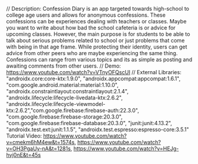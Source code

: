// Description: Confession Diary is an app targeted towards high-school to college age users and allows for anonymous confessions. These confessions can be experiences dealing with teachers or classes. Maybe you want to write about how bad the school cafeteria is or advice for upcoming classes. However, the main purpose is for students to be able to talk about serious problems related to school or just problems that come with being in that age frame. While protecting their identity, users can get advice from other peers who are maybe experiencing the same thing. Confessions can range from various topics and its as simple as posting and awaiting comments from other users.
// Demo: https://www.youtube.com/watch?v=VTnyOFQscUI
// External Libraries: "androidx.core:core-ktx:1.9.0", "androidx.appcompat:appcompat:1.6.1", "com.google.android.material:material:1.10.0", "androidx.constraintlayout:constraintlayout:2.1.4", "androidx.lifecycle:lifecycle-livedata-ktx:2.6.2", "androidx.lifecycle:lifecycle-viewmodel-ktx:2.6.2","com.google.firebase:firebase-auth:22.3.0", "com.google.firebase:firebase-storage:20.3.0", "com.google.firebase:firebase-database:20.3.0", "junit:junit:4.13.2", "androidx.test.ext:junit:1.1.5", "androidx.test.espresso:espresso-core:3.5.1" Tutorial Video: https://www.youtube.com/watch?v=cmekm6hM4ew&t=1574s, https://www.youtube.com/watch?v=OH3PgaUv-nA&t=1281s, https://www.youtube.com/watch?v=HEJg-hvj0nE&t=45s
